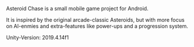 Asteroid Chase is a small mobile game project for Android.

It is inspired by the original arcade-classic Asteroids, but with more focus on AI-enmies and extra-features like power-ups and a progression system.

Unity-Version: 2019.4.14f1
